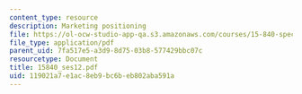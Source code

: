 ```yaml
---
content_type: resource
description: Marketing positioning
file: https://ol-ocw-studio-app-qa.s3.amazonaws.com/courses/15-840-special-seminar-in-marketing-marketing-management-spring-2004/119021a7e1ac8eb9bc6beb802aba591a_15840_ses12.pdf
file_type: application/pdf
parent_uid: 7fa517e5-a3d9-8d75-03b8-577429bbc07c
resourcetype: Document
title: 15840_ses12.pdf
uid: 119021a7-e1ac-8eb9-bc6b-eb802aba591a
---
```


